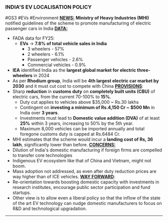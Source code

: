 ### **INDIA'S EV LOCALISATION POLICY**
#GS3 #EVs #Environment 
<b><u>NEWS:</u></b> **Ministry of Heavy Industries (MHI)** notified guidelines of the scheme to promote manufacturing of electric passenger cars in India
<b><u>DATA:</u></b>
- FADA data for FY25:
	- **EVs** -> **7.8% of total vehicle sales in India**
		- 3 wheelers - 57%
		- 2 wheelers - 6.1%
		- Passenger vehicles - 2.6%
		- Commercial vehicles - 0.9%
- **IEA** identified India as the **largest global market for electric three-wheelers** in 2024 
- As per **Rhodium group**, India will be **4th largest electric car market by 2030** and it must cut cost to compete with China
<b><u>PROVISIONS</u></b>:
- Sharp **reduction** in **customs duty** on **completely built units (CBU)** of electric cars, from the current 70-100% to **15%**.
	- Duty cut applies to vehicles above $35,000 ~ Rs.30 lakhs
	- Contingent on **investing a minimum of Rs.4,150 Cr ~ $500 Mn** in India over **3 years**.
	- Investments must lead to **Domestic value addition (DVA)** of at least **25%** within 3 years, increasing to 50% by the 5th year.
	- Maximum 8,000 vehicles can be imported annually and total foregone customs duty is capped at Rs.6484 Cr.
- MHI estimates that the scheme would incur a **landing cost of Rs, 36 lakh**, significantly lower than before.
<b><u>CONCERNS:</u></b>
- Dilution of India's domestic manufacturing if foreign firms are compelled to transfer core technologies
- Indigenous EV ecosystem like that of China and Vietnam, might not boom.
- Mass adoption not addressed, as even after duty reduction prices are way higher than of ICE vehicles.
<b><u>WAY FORWARD</u></b>:
- Re-orientation towards boosting domestic capacity with investments in research institutes, encourage public sector participation and fund startups.
- Other view is to allow even a liberal policy so that the inflow of the state of the art EV technology can nudge domestic manufacturers to focus on R&D and technological upgradation.
---